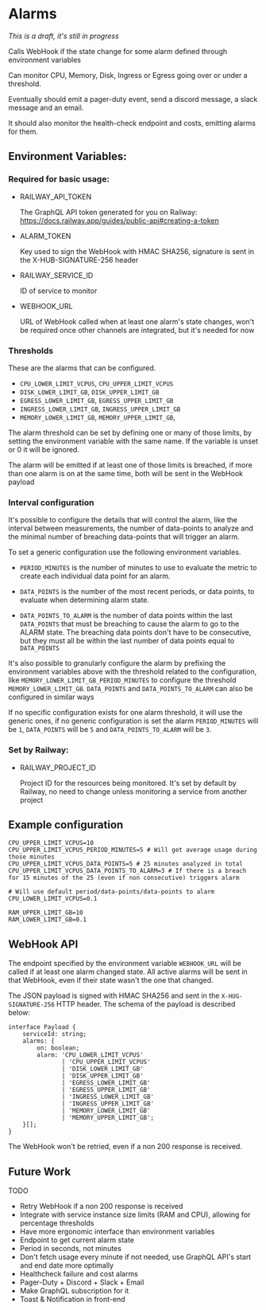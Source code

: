 # Alarms

*This is a draft, it's still in progress*

Calls WebHook if the state change for some alarm defined through environment variables

Can monitor CPU, Memory, Disk, Ingress or Egress going over or under a threshold.

Eventually should emit a pager-duty event, send a discord message, a slack message and an email.

It should also monitor the health-check endpoint and costs, emitting alarms for them.

## Environment Variables:

### Required for basic usage:

- RAILWAY_API_TOKEN

  The GraphQL API token generated for you on Railway: https://docs.railway.app/guides/public-api#creating-a-token

- ALARM_TOKEN

  Key used to sign the WebHook with HMAC SHA256, signature is sent in the X-HUB-SIGNATURE-256 header

- RAILWAY_SERVICE_ID

  ID of service to monitor

- WEBHOOK_URL

  URL of WebHook called when at least one alarm's state changes, won't be required once other channels are integrated, but it's needed for now

### Thresholds

These are the alarms that can be configured.

- `CPU_LOWER_LIMIT_VCPUS`, `CPU_UPPER_LIMIT_VCPUS`
- `DISK_LOWER_LIMIT_GB`, `DISK_UPPER_LIMIT_GB`
- `EGRESS_LOWER_LIMIT_GB`, `EGRESS_UPPER_LIMIT_GB`
- `INGRESS_LOWER_LIMIT_GB`, `INGRESS_UPPER_LIMIT_GB`
- `MEMORY_LOWER_LIMIT_GB`, `MEMORY_UPPER_LIMIT_GB`,

The alarm threshold can be set by defining one or many of those limits, by setting the environment variable with the same name. If the variable is unset or 0 it will be ignored.

The alarm will be emitted if at least one of those limits is breached, if more than one alarm is on at the same time, both will be sent in the WebHook payload

### Interval configuration

It's possible to configure the details that will control the alarm, like the interval between measurements, the number of data-points to analyze and the minimal number of breaching data-points that will trigger an alarm.

To set a generic configuration use the following environment variables.

- `PERIOD_MINUTES` is the number of minutes to use to evaluate the metric to create each individual data point for an alarm.

- `DATA_POINTS` is the number of the most recent periods, or data points, to evaluate when determining alarm state.

- `DATA_POINTS_TO_ALARM` is the number of data points within the last `DATA_POINTS` that must be breaching to cause the alarm to go to the ALARM state. The breaching data points don't have to be consecutive, but they must all be within the last number of data points equal to `DATA_POINTS`

It's also possible to granularly configure the alarm by prefixing the environment variables above with the threshold related to the configuration, like `MEMORY_LOWER_LIMIT_GB_PERIOD_MINUTES` to configure the threshold `MEMORY_LOWER_LIMIT_GB`. `DATA_POINTS` and `DATA_POINTS_TO_ALARM` can also be configured in similar ways

If no specific configuration exists for one alarm threshold, it will use the generic ones, if no generic configuration is set the alarm `PERIOD_MINUTES` will be `1`, `DATA_POINTS` will be `5` and `DATA_POINTS_TO_ALARM` will be `3`.

### Set by Railway:

- RAILWAY_PROJECT_ID

  Project ID for the resources being monitored. It's set by default by Railway, no need to change unless monitoring a service from another project

## Example configuration

```
CPU_UPPER_LIMIT_VCPUS=10
CPU_UPPER_LIMIT_VCPUS_PERIOD_MINUTES=5 # Will get average usage during those minutes
CPU_UPPER_LIMIT_VCPUS_DATA_POINTS=5 # 25 minutes analyzed in total
CPU_UPPER_LIMIT_VCPUS_DATA_POINTS_TO_ALARM=3 # If there is a breach for 15 minutes of the 25 (even if non consecutive) triggers alarm

# Will use default period/data-points/data-points to alarm
CPU_LOWER_LIMIT_VCPUS=0.1 

RAM_UPPER_LIMIT_GB=10
RAM_LOWER_LIMIT_GB=0.1
```

## WebHook API

The endpoint specified by the environment variable `WEBHOOK_URL` will be called if at least one alarm changed state. All active alarms will be sent in that WebHook, even if their state wasn't the one that changed.

The JSON payload is signed with HMAC SHA256 and sent in the `X-HUG-SIGNATURE-256` HTTP header. The schema of the payload is described below:

```
interface Payload {
    serviceId: string;
    alarms: {
        on: boolean;
        alarm: 'CPU_LOWER_LIMIT_VCPUS'
               | 'CPU_UPPER_LIMIT_VCPUS'
               | 'DISK_LOWER_LIMIT_GB'
               | 'DISK_UPPER_LIMIT_GB'
               | 'EGRESS_LOWER_LIMIT_GB'
               | 'EGRESS_UPPER_LIMIT_GB'
               | 'INGRESS_LOWER_LIMIT_GB'
               | 'INGRESS_UPPER_LIMIT_GB'
               | 'MEMORY_LOWER_LIMIT_GB'
               | 'MEMORY_UPPER_LIMIT_GB';
    }[];
}
```

The WebHook won't be retried, even if a non 200 response is received.

## Future Work

TODO

- Retry WebHook if a non 200 response is received
- Integrate with service instance size limits (RAM and CPU), allowing for percentage thresholds
- Have more ergonomic interface than environment variables
- Endpoint to get current alarm state
- Period in seconds, not minutes
- Don't fetch usage every minute if not needed, use GraphQL API's start and end date more optimally
- Healthcheck failure and cost alarms
- Pager-Duty + Discord + Slack + Email
- Make GraphQL subscription for it
- Toast & Notification in front-end
